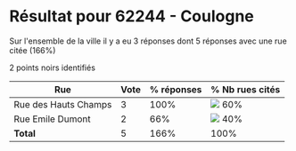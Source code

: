 # Résultat pour 62244 - Coulogne

Sur l'ensemble de la ville il y a eu 3 réponses dont 5 réponses avec une rue citée (166%)

2 points noirs identifiés

| Rue | Vote | % réponses | % Nb rues cités|
|-----|------|------------|----------------|
| Rue des Hauts Champs | 3 | 100% | <img src="../../img/bar_60.gif" />&nbsp;60%|
| Rue Emile Dumont | 2 | 66% | <img src="../../img/bar_40.gif" />&nbsp;40%|
| **Total** | 5 | 166% | 100%|
